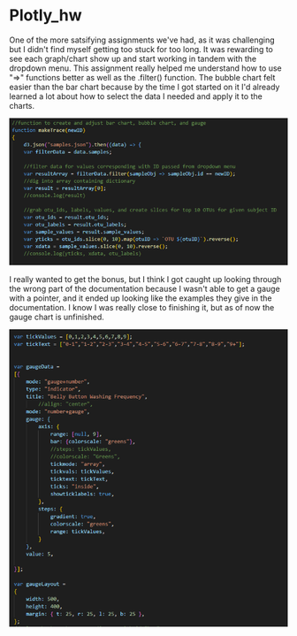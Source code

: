 # Plotly_hw
 
One of the more satsifying assignments we've had, as it was challenging but I didn't find myself getting too stuck for too long. It was rewarding to see each graph/chart show up and start working in tandem with the dropdown menu. This assignment really helped me understand how to use "=>" functions better as well as the .filter() function.
The bubble chart felt easier than the bar chart because by the time I got started on it I'd already learned a lot about how to select the data I needed and apply it to the charts.

![very satisfying](bubble_chart.png)

I really wanted to get the bonus, but I think I got caught up looking through the wrong part of the documentation because I wasn't able to get a gauge with a pointer, and it ended up looking like the examples they give in the documentation. I know I was really close to finishing it, but as of now the gauge chart is unfinished.

![felt like I was so close](gauge_chart.png)
